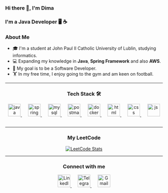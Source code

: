 ### Hi there 👋, I'm Dima
### I'm a Java Developer 🖥️ ☕️

### About Me

- 🎓 I'm a student at John Paul II Catholic University of Lublin, studying informatics.
- 💻 Expanding my knowledge in **Java**, **Spring Framework** and also **AWS**.
- 🚀 My goal is to be a Software Developer.
- 🏋️ In my free time, I enjoy going to the gym and am keen on football.

___________

<div align="center">
    <h3>Tech Stack 🛠️</h3>
    <a href="https://www.java.com/pl/" target="_blank" rel="noreferrer"> 
        <img src="https://www.vectorlogo.zone/logos/java/java-icon.svg" alt="java" width="40" height="40"/>
    </a>&nbsp;&nbsp;&nbsp;&nbsp;
    <a href="https://spring.io/" target="_blank" rel="noreferrer"> 
        <img src="https://www.vectorlogo.zone/logos/springio/springio-icon.svg" alt="spring" width="40" height="40"/>
    </a>&nbsp;&nbsp;&nbsp;&nbsp;
    <a href="https://www.mysql.com/" target="_blank" rel="noreferrer"> 
        <img src="https://www.vectorlogo.zone/logos/mysql/mysql-icon.svg" alt="mysql" width="40" height="40"/>
    </a>&nbsp;&nbsp;&nbsp;&nbsp;
    <a href="https://www.postman.com/" target="_blank" rel="noreferrer"> 
        <img src="https://www.vectorlogo.zone/logos/getpostman/getpostman-icon.svg" alt="postman" width="40" height="40"/>
    </a>&nbsp;&nbsp;&nbsp;&nbsp;
    <a href="https://www.docker.com/" target="_blank" rel="noreferrer"> 
        <img src="https://www.vectorlogo.zone/logos/docker/docker-icon.svg" alt="docker" width="40" height="40"/>
    </a>&nbsp;&nbsp;&nbsp;&nbsp;
    <a href="https://www.w3.org/html/" target="_blank" rel="noreferrer"> 
        <img src="https://www.vectorlogo.zone/logos/w3_html5/w3_html5-icon.svg" alt="html" width="40" height="40"/>
    </a>&nbsp;&nbsp;&nbsp;&nbsp;
    <a href="https://www.w3schools.com/css/" target="_blank" rel="noreferrer"> 
        <img src="https://www.vectorlogo.zone/logos/w3_css/w3_css-icon.svg" alt="css" width="40" height="40"/>
    </a>&nbsp;&nbsp;&nbsp;&nbsp;
    <a href="https://www.w3schools.com/js/" target="_blank" rel="noreferrer"> 
        <img src="https://www.vectorlogo.zone/logos/javascript/javascript-icon.svg" alt="js" width="40" height="40"/>
    </a>&nbsp;&nbsp;&nbsp;&nbsp;
</div>

____

<div align="center">
    <h3>My LeetCode</h3>
    <a href="https://leetcode.com/u/monoskribt_921/" target="_blank">
        <img src="https://leetcard.jacoblin.cool/monoskribt_921?theme=light&font=DM%20Sans" alt="LeetCode Stats"/>
    </a>
</div>


___



<div align="center">
    <h3>Connect with me</h3>
    <a href="https://www.linkedin.com/in/dmytro-kozub-0497b8296/">
        <img src="https://www.vectorlogo.zone/logos/linkedin/linkedin-icon.svg" alt="LinkedIn" width="40" height="40"/>
    </a>&nbsp;&nbsp;&nbsp;&nbsp;
    <a href="https://t.me/monoskribt">
        <img src="https://www.vectorlogo.zone/logos/telegram/telegram-icon.svg" alt="Telegram" width="40" height="40"/>
    </a>&nbsp;&nbsp;&nbsp;&nbsp;
    <a href="mailto:kozub.dima3@gmail.com">
        <img src="https://www.vectorlogo.zone/logos/gmail/gmail-icon.svg" alt="Gmail" width="40" height="40"/>
    </a>
</div>

